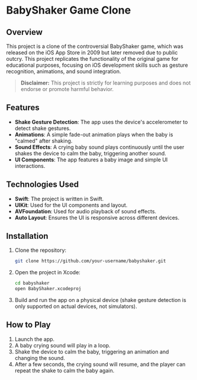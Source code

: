 # BabyShaker Game Clone

## Overview

This project is a clone of the controversial BabyShaker game, which was released on the iOS App Store in 2009 but later removed due to public outcry. This project replicates the functionality of the original game for educational purposes, focusing on iOS development skills such as gesture recognition, animations, and sound integration.

> **Disclaimer:** This project is strictly for learning purposes and does not endorse or promote harmful behavior.

## Features

- **Shake Gesture Detection**: The app uses the device's accelerometer to detect shake gestures.
- **Animations**: A simple fade-out animation plays when the baby is "calmed" after shaking.
- **Sound Effects**: A crying baby sound plays continuously until the user shakes the device to calm the baby, triggering another sound.
- **UI Components**: The app features a baby image and simple UI interactions.
  
## Technologies Used

- **Swift**: The project is written in Swift.
- **UIKit**: Used for the UI components and layout.
- **AVFoundation**: Used for audio playback of sound effects.
- **Auto Layout**: Ensures the UI is responsive across different devices.

## Installation

1. Clone the repository:

    ```bash
    git clone https://github.com/your-username/babyshaker.git
    ```

2. Open the project in Xcode:

    ```bash
    cd babyshaker
    open BabyShaker.xcodeproj
    ```

3. Build and run the app on a physical device (shake gesture detection is only supported on actual devices, not simulators).

## How to Play

1. Launch the app.
2. A baby crying sound will play in a loop.
3. Shake the device to calm the baby, triggering an animation and changing the sound.
4. After a few seconds, the crying sound will resume, and the player can repeat the shake to calm the baby again.


